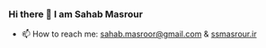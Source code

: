 ### Hi there 👋 I am Sahab Masrour
- 📫 How to reach me: [sahab.masroor@gmail.com](mailto:sahab.masroor@gmail.com) & [ssmasrour.ir](https://ssmasrour.ir/)

